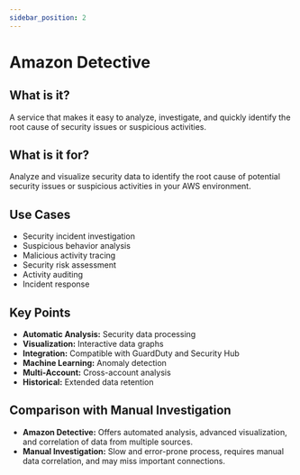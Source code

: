 ```yaml
---
sidebar_position: 2
---
```


# Amazon Detective

## What is it?
A service that makes it easy to analyze, investigate, and quickly identify the root cause of security issues or suspicious activities.

## What is it for?
Analyze and visualize security data to identify the root cause of potential security issues or suspicious activities in your AWS environment.

## Use Cases
- Security incident investigation
- Suspicious behavior analysis
- Malicious activity tracing
- Security risk assessment
- Activity auditing
- Incident response

## Key Points
- **Automatic Analysis:** Security data processing
- **Visualization:** Interactive data graphs
- **Integration:** Compatible with GuardDuty and Security Hub
- **Machine Learning:** Anomaly detection
- **Multi-Account:** Cross-account analysis
- **Historical:** Extended data retention

## Comparison with Manual Investigation
- **Amazon Detective:** Offers automated analysis, advanced visualization, and correlation of data from multiple sources.
- **Manual Investigation:** Slow and error-prone process, requires manual data correlation, and may miss important connections. 